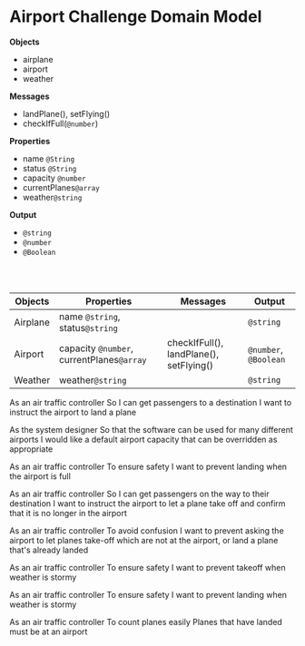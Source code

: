 # Airport Challenge Domain Model

**Objects**
- airplane
- airport
- weather
  
  

**Messages**

- landPlane(), setFlying()
- checkIfFull(`@number`)
  
**Properties**

- name `@String`
- status `@String`
- capacity `@number`
- currentPlanes`@array`
- weather`@string`  

**Output**

- `@string`
- `@number`
- `@Boolean` 
  
<br><br>

| Objects  | Properties                                | Messages                                | Output                |
| -------- | ----------------------------------------- | --------------------------------------- | --------------------- |
| Airplane | name `@string`, status`@string`           |                                         | `@string`             |
| Airport  | capacity `@number`, currentPlanes`@array` | checkIfFull(), landPlane(), setFlying() | `@number`, `@Boolean` |
| Weather  | weather`@string`                          |                                         | `@string`             |

As an air traffic controller
So I can get passengers to a destination
I want to instruct the airport to land a plane

As the system designer
So that the software can be used for many different airports
I would like a default airport capacity that can be overridden as appropriate

As an air traffic controller
To ensure safety
I want to prevent landing when the airport is full

As an air traffic controller
So I can get passengers on the way to their destination
I want to instruct the airport to let a plane take off and confirm that it is no longer in the airport

As an air traffic controller
To avoid confusion
I want to prevent asking the airport to let planes take-off which are not at the airport, or land a plane that's already landed

As an air traffic controller
To ensure safety
I want to prevent takeoff when weather is stormy

As an air traffic controller
To ensure safety
I want to prevent landing when weather is stormy

As an air traffic controller
To count planes easily
Planes that have landed must be at an airport